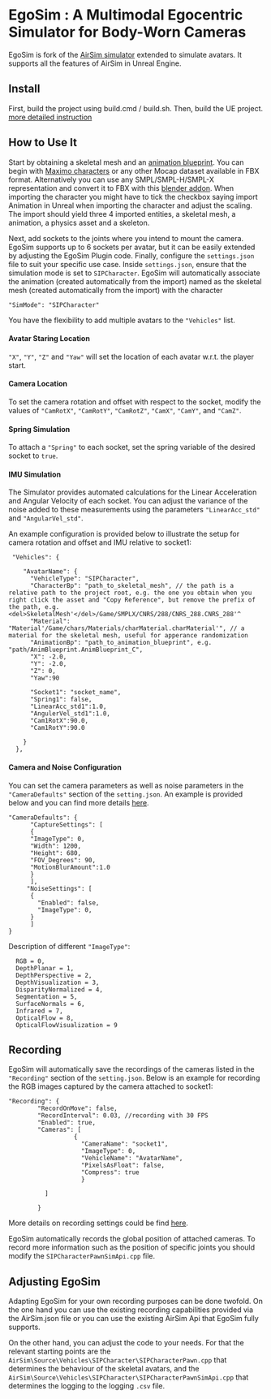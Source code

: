 # EgoSim : A Multimodal Egocentric Simulator for Body-Worn Cameras
EgoSim is fork of the [AirSim simulator](https://github.com/Microsoft/AirSim) extended to simulate avatars. It supports all the features of AirSim in Unreal Engine.

## Install
First, build the project using build.cmd / build.sh. Then, build the UE project. [more detailed instruction](https://github.com/Microsoft/AirSim)

## How to Use It
Start by obtaining a skeletal mesh and an [animation blueprint](https://docs.unrealengine.com/4.27/en-US/AnimatingObjects/SkeletalMeshAnimation/AnimBlueprints/). You can begin with [Maximo characters](https://www.mixamo.com/#/?page=1&type=Character) or any other Mocap dataset available in FBX format. Alternatively you can use any SMPL/SMPL-H/SMPL-X representation and convert it to FBX with this [blender addon](https://github.com/Meshcapade/SMPL_blender_addon). When importing the character you might have to tick the checkbox saying import Animation in Unreal when importing the character and adjust the scaling. The import should yield three 4 imported entities, a skeletal mesh, a animation, a physics asset and a skeleton. 

Next, add sockets to the joints where you intend to mount the camera. EgoSim supports up to 6 sockets per avatar, but it can be easily extended by adjusting the EgoSim Plugin code. Finally, configure the `settings.json` file to suit your specific use case. Inside `settings.json`, ensure that the simulation mode is set to `SIPCharacter`. EgoSim will automatically associate the animation (created automatically from the import) named as the skeletal mesh (created automatically from the import) with the character
```
"SimMode": "SIPCharacter"
```
You have the flexibility to add multiple avatars to the `"Vehicles"` list.

#### Avatar Staring Location
`"X"`, `"Y"`, `"Z"` and `"Yaw"` will set the location of each avatar w.r.t. the player start.

#### Camera Location
To set the camera rotation and offset with respect to the socket, modify the values of `"CamRotX"`, `"CamRotY"`, `"CamRotZ"`, `"CamX"`, `"CamY"`, and `"CamZ"`.

#### Spring Simulation
To attach a `"Spring"` to each socket, set the spring variable of the desired socket to `true`. 

#### IMU Simulation
The Simulator provides automated calculations for the Linear Acceleration and Angular Velocity of each socket. You can adjust the variance of the noise added to these measurements using the parameters `"LinearAcc_std"` and `"AngularVel_std"`.


An example configuration is provided below to illustrate the setup for camera rotation and offset and IMU relative to socket1:
```
 "Vehicles": {

    "AvatarName": {
      "VehicleType": "SIPCharacter",
      "CharacterBp": "path_to_skeletal_mesh", // the path is a relative path to the project root, e.g. the one you obtain when you right click the asset and "Copy Reference", but remove the prefix of the path, e.g. <del>SkeletalMesh'</del>/Game/SMPLX/CNRS/288/CNRS_288.CNRS_288'^
      "Material": "Material'/Game/chars/Materials/charMaterial.charMaterial'", // a material for the skeletal mesh, useful for apperance randomization
      "AnimationBp": "path_to_animation_blueprint", e.g. "path/AnimBlueprint.AnimBlueprint_C",
      "X": -2.0,
      "Y": -2.0,
      "Z": 0,
      "Yaw":90

      "Socket1": "socket_name",
      "Spring1": false,
      "LinearAcc_std1":1.0,
      "AngulerVel_std1":1.0,
      "Cam1RotX":90.0,
      "Cam1RotY":90.0

    }
  },
```
#### Camera and Noise Configuration
You can set the camera parameters as well as noise parameters in the `"CameraDefaults"` section of the `setting.json`. An example is provided below and you can find more details [here](https://microsoft.github.io/AirSim/settings/).

```
"CameraDefaults": {
      "CaptureSettings": [
      {
      "ImageType": 0,
      "Width": 1200,
      "Height": 680,
      "FOV_Degrees": 90,
      "MotionBlurAmount":1.0
      }
      ],
     "NoiseSettings": [
      {
        "Enabled": false,
        "ImageType": 0,
      }
      ]
}
```

Description of different `"ImageType"`:

```
  RGB = 0, 
  DepthPlanar = 1, 
  DepthPerspective = 2,
  DepthVisualization = 3, 
  DisparityNormalized = 4,
  Segmentation = 5,
  SurfaceNormals = 6,
  Infrared = 7,
  OpticalFlow = 8,
  OpticalFlowVisualization = 9
```
## Recording
EgoSim will automatically save the recordings of the cameras listed in the `"Recording"` section of the `setting.json`. Below is an example for recording the RGB images captured by the camera attached to socket1:

```
"Recording": {
        "RecordOnMove": false,
        "RecordInterval": 0.03, //recording with 30 FPS
        "Enabled": true,
        "Cameras": [
                  {
                    "CameraName": "socket1",
                    "ImageType": 0,
                    "VehicleName": "AvatarName",
                    "PixelsAsFloat": false,
                    "Compress": true
                    }
                   
          ]
        
        }
```
More details on recording settings could be find [here](https://microsoft.github.io/AirSim/settings/).

EgoSim automatically records the global position of attached cameras. To record more information such as the position of specific joints you should modify the `SIPCharacterPawnSimApi.cpp` file.


## Adjusting EgoSim
Adapting EgoSim for your own recording purposes can be done twofold. On the one hand you can use the existing recording capabilities provided via the AirSim.json file or you can use the existing AirSim Api that EgoSim fully supports.

On the other hand, you can adjust the code to your needs. For that the relevant starting points are the `AirSim\Source\Vehicles\SIPCharacter\SIPCharacterPawn.cpp` that determines the behaviour of the skeletal avatars, and the `AirSim\Source\Vehicles\SIPCharacter\SIPCharacterPawnSimApi.cpp` that determines the logging to the logging `.csv` file. 